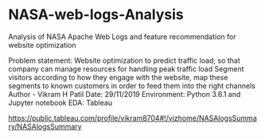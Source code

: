 # NASA-web-logs-Analysis
Analysis of NASA Apache Web Logs and feature recommendation for website optimization

Problem statement:
Website optimization to predict traffic load; so that company can manage resources for handling peak traffic load
Segment visitors according to how they engage with the website, map these segments to known customers in order to feed them into the right channels
Author - Vikram H Patil
Date: 29/11/2019
Environment: Python 3.6.1 and Jupyter notebook
EDA: Tableau

https://public.tableau.com/profile/vikram8704#!/vizhome/NASAlogsSummary/NASAlogsSummary

